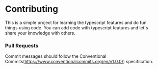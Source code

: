 # **Contributing**

This is a simple project for learning the typescript features and do fun things using code.
You can add code with typescript features and let's share your knowledge with others. 

### **Pull Requests**
Commit messages should follow the Conventional Commits(https://www.conventionalcommits.org/en/v1.0.0/) specification.
